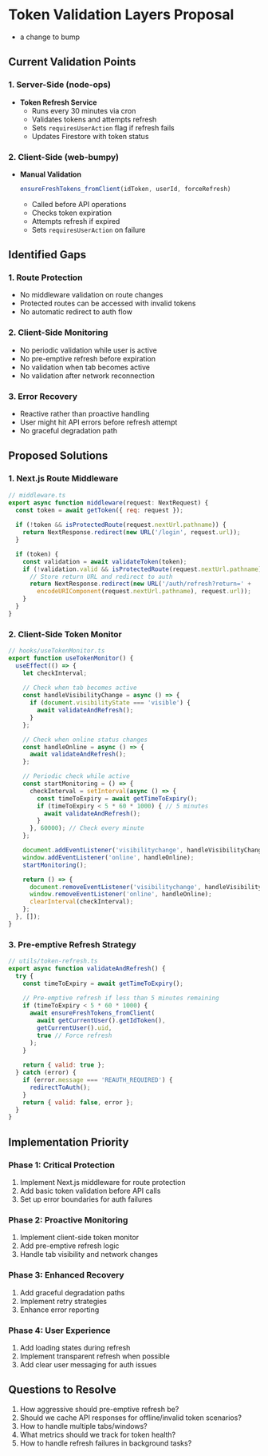 # Token Validation Layers Proposal
- a change to bump

## Current Validation Points

### 1. Server-Side (node-ops)
- **Token Refresh Service**
  - Runs every 30 minutes via cron
  - Validates tokens and attempts refresh
  - Sets `requiresUserAction` flag if refresh fails
  - Updates Firestore with token status

### 2. Client-Side (web-bumpy)
- **Manual Validation**
  ```javascript
  ensureFreshTokens_fromClient(idToken, userId, forceRefresh)
  ```
  - Called before API operations
  - Checks token expiration
  - Attempts refresh if expired
  - Sets `requiresUserAction` on failure

## Identified Gaps

### 1. Route Protection
- No middleware validation on route changes
- Protected routes can be accessed with invalid tokens
- No automatic redirect to auth flow

### 2. Client-Side Monitoring
- No periodic validation while user is active
- No pre-emptive refresh before expiration
- No validation when tab becomes active
- No validation after network reconnection

### 3. Error Recovery
- Reactive rather than proactive handling
- User might hit API errors before refresh attempt
- No graceful degradation path

## Proposed Solutions

### 1. Next.js Route Middleware
```javascript
// middleware.ts
export async function middleware(request: NextRequest) {
  const token = await getToken({ req: request });
  
  if (!token && isProtectedRoute(request.nextUrl.pathname)) {
    return NextResponse.redirect(new URL('/login', request.url));
  }

  if (token) {
    const validation = await validateToken(token);
    if (!validation.valid && isProtectedRoute(request.nextUrl.pathname)) {
      // Store return URL and redirect to auth
      return NextResponse.redirect(new URL('/auth/refresh?return=' + 
        encodeURIComponent(request.nextUrl.pathname), request.url));
    }
  }
}
```

### 2. Client-Side Token Monitor
```javascript
// hooks/useTokenMonitor.ts
export function useTokenMonitor() {
  useEffect(() => {
    let checkInterval;
    
    // Check when tab becomes active
    const handleVisibilityChange = async () => {
      if (document.visibilityState === 'visible') {
        await validateAndRefresh();
      }
    };

    // Check when online status changes
    const handleOnline = async () => {
      await validateAndRefresh();
    };

    // Periodic check while active
    const startMonitoring = () => {
      checkInterval = setInterval(async () => {
        const timeToExpiry = await getTimeToExpiry();
        if (timeToExpiry < 5 * 60 * 1000) { // 5 minutes
          await validateAndRefresh();
        }
      }, 60000); // Check every minute
    };

    document.addEventListener('visibilitychange', handleVisibilityChange);
    window.addEventListener('online', handleOnline);
    startMonitoring();

    return () => {
      document.removeEventListener('visibilitychange', handleVisibilityChange);
      window.removeEventListener('online', handleOnline);
      clearInterval(checkInterval);
    };
  }, []);
}
```

### 3. Pre-emptive Refresh Strategy
```javascript
// utils/token-refresh.ts
export async function validateAndRefresh() {
  try {
    const timeToExpiry = await getTimeToExpiry();
    
    // Pre-emptive refresh if less than 5 minutes remaining
    if (timeToExpiry < 5 * 60 * 1000) {
      await ensureFreshTokens_fromClient(
        await getCurrentUser().getIdToken(),
        getCurrentUser().uid,
        true // Force refresh
      );
    }
    
    return { valid: true };
  } catch (error) {
    if (error.message === 'REAUTH_REQUIRED') {
      redirectToAuth();
    }
    return { valid: false, error };
  }
}
```

## Implementation Priority

### Phase 1: Critical Protection
1. Implement Next.js middleware for route protection
2. Add basic token validation before API calls
3. Set up error boundaries for auth failures

### Phase 2: Proactive Monitoring
1. Implement client-side token monitor
2. Add pre-emptive refresh logic
3. Handle tab visibility and network changes

### Phase 3: Enhanced Recovery
1. Add graceful degradation paths
2. Implement retry strategies
3. Enhance error reporting

### Phase 4: User Experience
1. Add loading states during refresh
2. Implement transparent refresh when possible
3. Add clear user messaging for auth issues

## Questions to Resolve

1. How aggressive should pre-emptive refresh be?
2. Should we cache API responses for offline/invalid token scenarios?
3. How to handle multiple tabs/windows?
4. What metrics should we track for token health?
5. How to handle refresh failures in background tasks?
